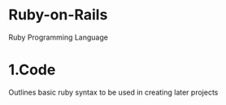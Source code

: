 # Ruby-on-Rails
Ruby Programming Language

# 1.Code
Outlines basic ruby syntax to be used in creating later projects
